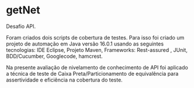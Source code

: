 # getNet
Desafio API.

Foram criados dois scripts de cobertura de testes. Para isso foi criado um projeto de automação em Java versão 16.0.1 usando as seguintes tecnologias: IDE Eclipse, Projeto Maven, Frameworks: Rest-assured , JUnit, BDD/Cucumber, Googlecode, hamcrest. 

Na presente avaliação de nivelamento  de conhecimento de API foi aplicado a técnica de teste de Caixa Preta/Particionamento de equivalência para  assertividade e eficiência na cobertura do teste. 
